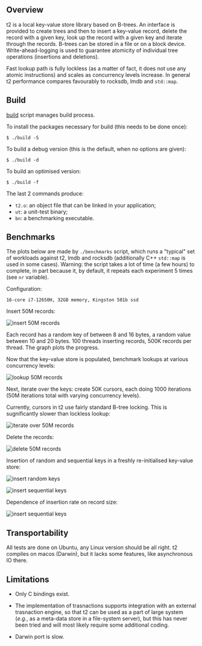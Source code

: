 Overview
--------

t2 is a local key-value store library based on B-trees. An interface is
provided to create trees and then to insert a key-value record, delete the
record with a given key, look up the record with a given key and iterate through
the records. B-trees can be stored in a file or on a block
device. Write-ahead-logging is used to guarantee atomicity of individual tree
operations (insertions and deletions).

Fast lookup path is fully lockless (as a matter of fact, it does not use any
atomic instructions) and scales as concurrency levels increase. In general t2
performance compares favourably to rocksdb, lmdb and `std::map`.

Build
-----

[build](https://github.com/nikitadanilov/t2/blob/master/build) script manages build process.

To install the packages necessary for build (this needs to be done once):

    $ ./build -S

To build a debug version (this is the default, when no options are given):

    $ ./build -d

To build an optimised version:

    $ ./build -f

The last 2 commands produce:

- `t2.o`: an object file that can be linked in your application;
- `ut`: a unit-test binary;
- `bn`: a benchmarking executable.

Benchmarks
----------

The plots below are made by `./benchmarks` script, which runs a "typical" set of
workloads against t2, lmdb and rocksdb (additionally C++ `std::map` is used in some
cases). Warning: the script takes a lot of time (a few hours) to complete, in
part because it, by default, it repeats each experiment 5 times (see `nr` variable).

Configuration:

    16-core i7-12650H, 32GB memory, Kingston 501b ssd

Insert 50M records:

![insert 50M records](https://github.com/nikitadanilov/t2/blob/master/doc/images/insert-50M.png?raw=true)

Each record has a random key of between 8 and 16 bytes, a random value between
10 and 20 bytes. 100 threads inserting records, 500K records per thread. The graph
plots the progress.

Now that the key-value store is populated, benchmark lookups at various concurrency levels:

![lookup 50M records](https://github.com/nikitadanilov/t2/blob/master/doc/images/lookup-50M.png?raw=true)

Next, iterate over the keys: create 50K cursors, each doing 1000 iterations
(50M iterations total with varying concurrency levels).

Currently, cursors in t2 use fairly standard B-tree locking. This is sugnificantly slower than lockless lookup:

![iterate over 50M records](https://github.com/nikitadanilov/t2/blob/master/doc/images/iterations-50M.png?raw=true)

Delete the records:

![delete 50M records](https://github.com/nikitadanilov/t2/blob/master/doc/images/deletes-50M.png?raw=true)

Insertion of random and sequential keys in a freshly re-initialised key-value store:

![insert random keys](https://github.com/nikitadanilov/t2/blob/master/doc/images/insert-rnd.png?raw=true)


![insert sequential keys](https://github.com/nikitadanilov/t2/blob/master/doc/images/insert-seq.png?raw=true)

Dependence of insertion rate on record size:

![insert sequential keys](https://github.com/nikitadanilov/t2/blob/master/doc/images/insert-varsize.png?raw=true)

Transportability
----------------

All tests are done on Ubuntu, any Linux version should be all right. t2 compiles
on macos (Darwin), but it lacks some features, like asynchronous IO there.

Limitations
-----------

- Only C bindings exist.

- The implementation of trasnactions supports integration with an external
  trasnaction engine, so that t2 can be used as a part of large system (_e.g._,
  as a meta-data store in a file-system server), but this has never been tried
  and will most likely require some additional coding.
  
- Darwin port is slow.
